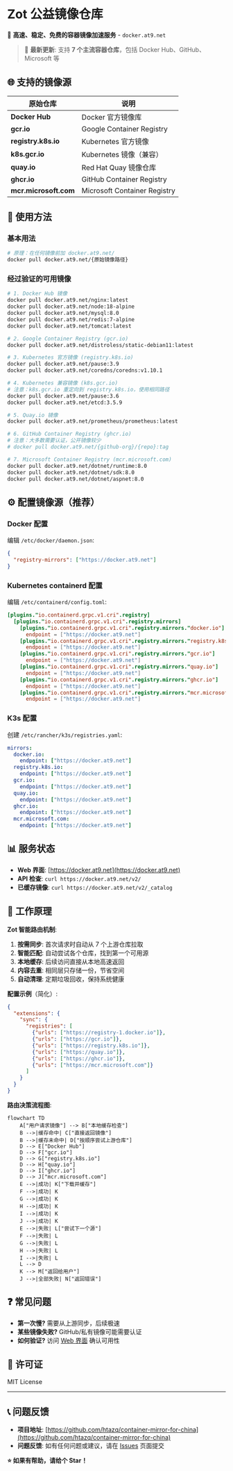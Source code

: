 # Zot 公益镜像仓库

🚀 **高速、稳定、免费的容器镜像加速服务** - `docker.at9.net`

> 🎉 **最新更新**: 支持 **7 个主流容器仓库**，包括 Docker Hub、GitHub、Microsoft 等

## 🌐 支持的镜像源

| 原始仓库 | 说明 |
|---------|------|
| **Docker Hub** | Docker 官方镜像库 |
| **gcr.io** | Google Container Registry |
| **registry.k8s.io** | Kubernetes 官方镜像 |
| **k8s.gcr.io** | Kubernetes 镜像（兼容） |
| **quay.io** | Red Hat Quay 镜像仓库 |
| **ghcr.io** | GitHub Container Registry |
| **mcr.microsoft.com** | Microsoft Container Registry |

## 🚀 使用方法

### 基本用法
```bash
# 原理：在任何镜像前加 docker.at9.net/
docker pull docker.at9.net/{原始镜像路径}
```

### 经过验证的可用镜像
```bash
# 1. Docker Hub 镜像
docker pull docker.at9.net/nginx:latest
docker pull docker.at9.net/node:18-alpine
docker pull docker.at9.net/mysql:8.0
docker pull docker.at9.net/redis:7-alpine
docker pull docker.at9.net/tomcat:latest

# 2. Google Container Registry (gcr.io)
docker pull docker.at9.net/distroless/static-debian11:latest

# 3. Kubernetes 官方镜像 (registry.k8s.io)
docker pull docker.at9.net/pause:3.9
docker pull docker.at9.net/coredns/coredns:v1.10.1

# 4. Kubernetes 兼容镜像 (k8s.gcr.io)
# 注意：k8s.gcr.io 重定向到 registry.k8s.io，使用相同路径
docker pull docker.at9.net/pause:3.6
docker pull docker.at9.net/etcd:3.5.9

# 5. Quay.io 镜像
docker pull docker.at9.net/prometheus/prometheus:latest

# 6. GitHub Container Registry (ghcr.io) 
# 注意：大多数需要认证，公开镜像较少
# docker pull docker.at9.net/{github-org}/{repo}:tag

# 7. Microsoft Container Registry (mcr.microsoft.com) 
docker pull docker.at9.net/dotnet/runtime:8.0
docker pull docker.at9.net/dotnet/sdk:8.0
docker pull docker.at9.net/dotnet/aspnet:8.0
```

## ⚙️ 配置镜像源（推荐）

### Docker 配置
编辑 `/etc/docker/daemon.json`:
```json
{
  "registry-mirrors": ["https://docker.at9.net"]
}
```

### Kubernetes containerd 配置
编辑 `/etc/containerd/config.toml`:
```toml
[plugins."io.containerd.grpc.v1.cri".registry]
  [plugins."io.containerd.grpc.v1.cri".registry.mirrors]
    [plugins."io.containerd.grpc.v1.cri".registry.mirrors."docker.io"]
      endpoint = ["https://docker.at9.net"]
    [plugins."io.containerd.grpc.v1.cri".registry.mirrors."registry.k8s.io"]  
      endpoint = ["https://docker.at9.net"]
    [plugins."io.containerd.grpc.v1.cri".registry.mirrors."gcr.io"]
      endpoint = ["https://docker.at9.net"]
    [plugins."io.containerd.grpc.v1.cri".registry.mirrors."quay.io"]
      endpoint = ["https://docker.at9.net"]
    [plugins."io.containerd.grpc.v1.cri".registry.mirrors."ghcr.io"]
      endpoint = ["https://docker.at9.net"]
    [plugins."io.containerd.grpc.v1.cri".registry.mirrors."mcr.microsoft.com"]
      endpoint = ["https://docker.at9.net"]
```

### K3s 配置
创建 `/etc/rancher/k3s/registries.yaml`:
```yaml
mirrors:
  docker.io:
    endpoint: ["https://docker.at9.net"]
  registry.k8s.io:
    endpoint: ["https://docker.at9.net"]
  gcr.io:
    endpoint: ["https://docker.at9.net"]
  quay.io:
    endpoint: ["https://docker.at9.net"]
  ghcr.io:
    endpoint: ["https://docker.at9.net"]
  mcr.microsoft.com:
    endpoint: ["https://docker.at9.net"]
```

## 📊 服务状态

- **Web 界面**: [https://docker.at9.net](https://docker.at9.net)
- **API 检查**: `curl https://docker.at9.net/v2/`
- **已缓存镜像**: `curl https://docker.at9.net/v2/_catalog`

## 🔧 工作原理

**Zot 智能路由机制**:

1. **按需同步**: 首次请求时自动从 7 个上游仓库拉取
2. **智能匹配**: 自动尝试各个仓库，找到第一个可用源
3. **本地缓存**: 后续访问直接从本地高速返回
4. **内容去重**: 相同层只存储一份，节省空间
5. **自动清理**: 定期垃圾回收，保持系统健康

**配置示例**（简化）:
```json
{
  "extensions": {
    "sync": {
      "registries": [
        {"urls": ["https://registry-1.docker.io"]},
        {"urls": ["https://gcr.io"]},
        {"urls": ["https://registry.k8s.io"]},
        {"urls": ["https://quay.io"]},
        {"urls": ["https://ghcr.io"]},
        {"urls": ["https://mcr.microsoft.com"]}
      ]
    }
  }
}
```

**路由决策流程图**:

```mermaid
flowchart TD
    A["用户请求镜像"] --> B["本地缓存检查"]
    B -->|缓存命中| C["直接返回镜像"]
    B -->|缓存未命中| D["按顺序尝试上游仓库"]
    D --> E["Docker Hub"]
    D --> F["gcr.io"]
    D --> G["registry.k8s.io"]
    D --> H["quay.io"]
    D --> I["ghcr.io"]
    D --> J["mcr.microsoft.com"]
    E -->|成功| K["下载并缓存"]
    F -->|成功| K
    G -->|成功| K
    H -->|成功| K
    I -->|成功| K
    J -->|成功| K
    E -->|失败| L["尝试下一个源"]
    F -->|失败| L
    G -->|失败| L
    H -->|失败| L
    I -->|失败| L
    L --> D
    K --> M["返回给用户"]
    J -->|全部失败| N["返回错误"]
```

## ❓ 常见问题

- **第一次慢?** 需要从上游同步，后续极速
- **某些镜像失败?** GitHub/私有镜像可能需要认证
- **如何验证?** 访问 [Web 界面](https://docker.at9.net) 确认可用性

## 📄 许可证

MIT License

---

## 📞 问题反馈

- **项目地址**: [https://github.com/htazq/container-mirror-for-china](https://github.com/htazq/container-mirror-for-china)
- **问题反馈**: 如有任何问题或建议，请在 [Issues](https://github.com/htazq/container-mirror-for-china/issues) 页面提交

**⭐ 如果有帮助，请给个 Star！**
